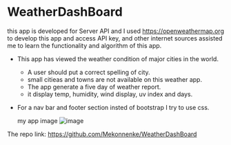 # WeatherDashBoard
this app is developed for Server API and I used  https://openweathermap.org to develop this app and access API key,  and other
   internet sources assisted me to learn the functionality and algorithm of  this app.
   
* This app has viewed the weather  condition of major cities in the world. 
  - A user should put a correct spelling of city.
  - small citieas and towns are not available on this weather app. 
  - The app generate a five day of weather report.
  - it display temp, humidity, wind display, uv index and days.
* For a nav bar and footer section insted of bootstrap I try to use css. 
 
  
  my  app image
  ![image](https://user-images.githubusercontent.com/90818220/143786361-3fa0f2b9-9cb2-4e84-ab7d-e6f9eac2c595.JPG)


The repo link:
https://github.com/Mekonnenke/WeatherDashBoard
